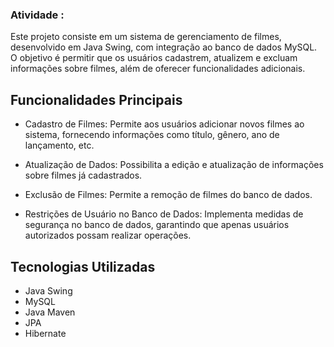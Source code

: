 ### Atividade :
Este projeto consiste em um sistema de gerenciamento de filmes, desenvolvido em Java Swing, com integração ao banco de dados MySQL. O objetivo é permitir que os usuários cadastrem, atualizem e excluam informações sobre filmes, além de oferecer funcionalidades adicionais.

## Funcionalidades Principais

- Cadastro de Filmes: Permite aos usuários adicionar novos filmes ao sistema, fornecendo informações como título, gênero, ano de lançamento, etc.

- Atualização de Dados: Possibilita a edição e atualização de informações sobre filmes já cadastrados.

- Exclusão de Filmes: Permite a remoção de filmes do banco de dados.

- Restrições de Usuário no Banco de Dados: Implementa medidas de segurança no banco de dados, garantindo que apenas usuários autorizados possam realizar operações.

## Tecnologias Utilizadas

- Java Swing
- MySQL
- Java Maven
- JPA
- Hibernate
